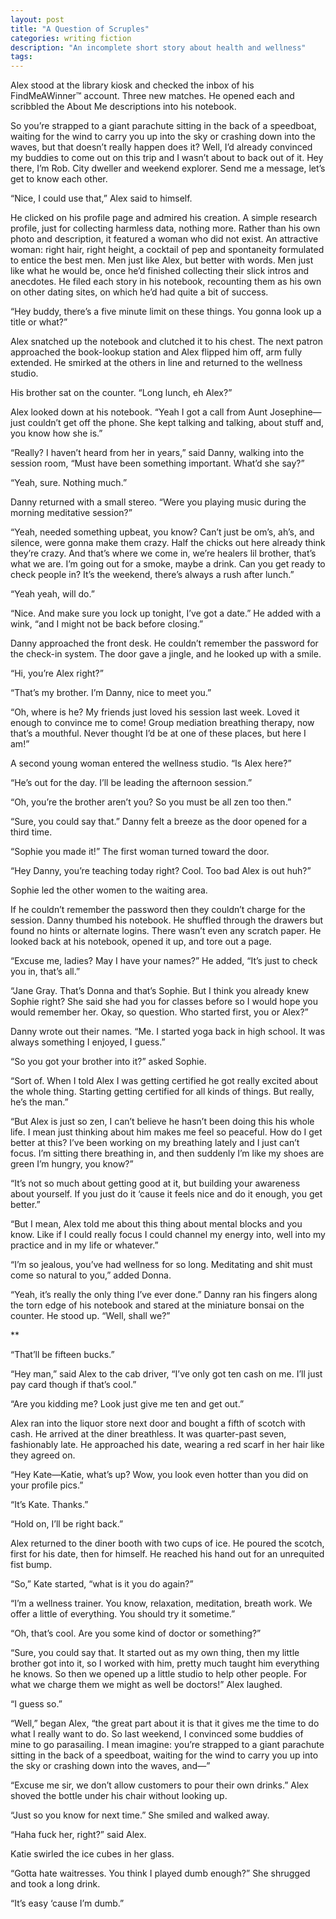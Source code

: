 ```yaml
---
layout: post
title: "A Question of Scruples"
categories: writing fiction
description: "An incomplete short story about health and wellness"
tags:
---
```


Alex stood at the library kiosk and checked the inbox of his FindMeAWinner™ account. Three new matches. He opened each and scribbled the About Me descriptions into his notebook.

So you’re strapped to a giant parachute sitting in the back of a speedboat, waiting for the wind to carry you up into the sky or crashing down into the waves, but that doesn’t really happen does it? Well, I’d already convinced my buddies to come out on this trip and I wasn’t about to back out of it. Hey there, I’m Rob. City dweller and weekend explorer. Send me a message, let’s get to know each other.

“Nice, I could use that,” Alex said to himself.

He clicked on his profile page and admired his creation. A simple research profile, just for collecting harmless data, nothing more. Rather than his own photo and description, it featured a woman who did not exist. An attractive woman: right hair, right height, a cocktail of pep and spontaneity formulated to entice the best men. Men just like Alex, but better with words. Men just like what he would be, once he’d finished collecting their slick intros and anecdotes. He filed each story in his notebook, recounting them as his own on other dating sites, on which he’d had quite a bit of success.

“Hey buddy, there’s a five minute limit on these things. You gonna look up a title or what?”

Alex snatched up the notebook and clutched it to his chest. The next patron approached the book-lookup station and Alex flipped him off, arm fully extended. He smirked at the others in line and returned to the wellness studio.

His brother sat on the counter. “Long lunch, eh Alex?”

Alex looked down at his notebook. “Yeah I got a call from Aunt Josephine—just couldn’t get off the phone. She kept talking and talking, about stuff and, you know how she is.”

“Really? I haven’t heard from her in years,” said Danny, walking into the session room, “Must have been something important. What’d she say?”

“Yeah, sure. Nothing much.”

Danny returned with a small stereo. “Were you playing music during the morning meditative session?”

“Yeah, needed something upbeat, you know? Can’t just be om’s, ah’s, and silence, were gonna make them crazy. Half the chicks out here already think they’re crazy. And that’s where we come in, we’re healers lil brother, that’s what we are.  I’m going out for a smoke, maybe a drink. Can you get ready to check people in? It’s the weekend, there’s always a rush after lunch.”

“Yeah yeah, will do.”

“Nice. And make sure you lock up tonight, I’ve got a date.” He added with a wink, “and I might not be back before closing.”

Danny approached the front desk. He couldn’t remember the password for the check-in system. The door gave a jingle, and he looked up with a smile.

“Hi, you’re Alex right?”

“That’s my brother. I’m Danny, nice to meet you.”

“Oh, where is he? My friends just loved his session last week. Loved it enough to convince me to come! Group mediation breathing therapy, now that’s a mouthful. Never thought I’d be at one of these places, but here I am!”

A second young woman entered the wellness studio. “Is Alex here?”

“He’s out for the day. I’ll be leading the afternoon session.”

“Oh, you’re the brother aren’t you? So you must be all zen too then.”

“Sure, you could say that.” Danny felt a breeze as the door opened for a third time.

“Sophie you made it!” The first woman turned toward the door.

“Hey Danny, you’re teaching today right? Cool. Too bad Alex is out huh?”

Sophie led the other women to the waiting area.

If he couldn’t remember the password then they couldn’t charge for the session. Danny thumbed his notebook. He shuffled through the drawers but found no hints or alternate logins. There wasn’t even any scratch paper. He looked back at his notebook, opened it up, and tore out a page.

“Excuse me, ladies? May I have your names?” He added, “It’s just to check you in, that’s all.”

“Jane Gray. That’s Donna and that’s Sophie. But I think you already knew Sophie right? She said she had you for classes before so I would hope you would remember her. Okay, so question. Who started first, you or Alex?”

Danny wrote out their names. “Me. I started yoga back in high school. It was always something I enjoyed, I guess.”

“So you got your brother into it?” asked Sophie.

“Sort of. When I told Alex I was getting certified he got really excited about the whole thing. Starting getting certified for all kinds of things. But really, he’s the man.”

“But Alex is just so zen, I can’t believe he hasn’t been doing this his whole life.  I mean just thinking about him makes me feel so peaceful. How do I get better at this? I’ve been working on my breathing lately and I just can’t focus. I’m sitting there breathing in, and then suddenly I’m like my shoes are green I’m hungry, you know?”

“It’s not so much about getting good at it, but building your awareness about yourself. If you just do it ‘cause it feels nice and do it enough, you get better.”

“But I mean, Alex told me about this thing about mental blocks and you know. Like if I could really focus I could channel my energy into, well into my practice and in my life or whatever.”

“I’m so jealous, you’ve had wellness for so long. Meditating and shit must come so natural to you,” added Donna.

“Yeah, it’s really the only thing I’ve ever done.” Danny ran his fingers along the torn edge of his notebook and stared at the miniature bonsai on the counter. He stood up. “Well, shall we?”

**

“That’ll be fifteen bucks.”

“Hey man,” said Alex to the cab driver, “I’ve only got ten cash on me. I’ll just pay card though if that’s cool.”

“Are you kidding me? Look just give me ten and get out.”

Alex ran into the liquor store next door and bought a fifth of scotch with cash. He arrived at the diner breathless. It was quarter-past seven, fashionably late. He approached his date, wearing a red scarf in her hair like they agreed on.

“Hey Kate—Katie, what’s up? Wow, you look even hotter than you did on your profile pics.”

“It’s Kate. Thanks.”

“Hold on, I’ll be right back.”

Alex returned to the diner booth with two cups of ice. He poured the scotch, first for his date, then for himself. He reached his hand out for an unrequited fist bump.

“So,” Kate started, “what is it you do again?”

“I’m a wellness trainer. You know, relaxation, meditation, breath work. We offer a little of everything. You should try it sometime.”

“Oh, that’s cool. Are you some kind of doctor or something?”

“Sure, you could say that. It started out as my own thing, then my little brother got into it, so I worked with him, pretty much taught him everything he knows. So then we opened up a little studio to help other people. For what we charge them we might as well be doctors!” Alex laughed.

“I guess so.”

“Well,” began Alex, “the great part about it is that it gives me the time to do what I really want to do. So last weekend, I convinced some buddies of mine to go parasailing. I mean imagine: you’re strapped to a giant parachute sitting in the back of a speedboat, waiting for the wind to carry you up into the sky or crashing down into the waves, and—”    

“Excuse me sir, we don’t allow customers to pour their own drinks.”
Alex shoved the bottle under his chair without looking up.

“Just so you know for next time.” She smiled and walked away.

“Haha fuck her, right?” said Alex.

Katie swirled the ice cubes in her glass.

“Gotta hate waitresses. You think I played dumb enough?”
She shrugged and took a long drink.

“It’s easy ‘cause I’m dumb.”
